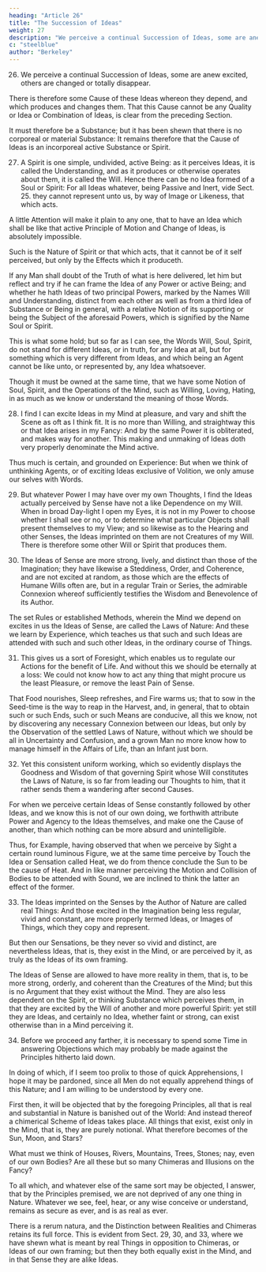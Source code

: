 ```yaml
---
heading: "Article 26"
title: "The Succession of Ideas"
weight: 27
description: "We perceive a continual Succession of Ideas, some are anew excited, others are changed or totally disappear"
c: "steelblue"
author: "Berkeley"
---
```




26. We perceive a continual Succession of Ideas, some are anew excited, others are changed or totally disappear. 

There is therefore some Cause of these Ideas whereon they depend, and which produces and changes them. That this Cause cannot be any Quality or Idea or Combination of Ideas, is clear from the preceding Section. 

It must therefore be a Substance; but it has been shewn that there is no corporeal or material Substance: It remains therefore that the Cause of Ideas is an incorporeal active Substance or Spirit.


27. A Spirit is one simple, undivided, active Being: as it perceives Ideas, it is called the Understanding, and as it produces or otherwise operates about them, it is called the Will. Hence there can be no Idea formed of a Soul or Spirit: For all Ideas whatever, being Passive and Inert, vide Sect. 25. they cannot represent unto us, by way of Image or Likeness, that which acts. 

A little Attention will make it plain to any one, that to have an Idea which shall be like that active Principle of Motion and Change of Ideas, is absolutely impossible.


Such is the Nature of Spirit or that which acts, that it cannot be of it self perceived, but only by the Effects which it produceth.

If any Man shall doubt of the Truth of what is here delivered, let him but reflect and try if he can frame the Idea of any Power or active Being; and whether he hath Ideas of two principal Powers, marked by the Names Will and Understanding, distinct from each other as well as from a third Idea of Substance or Being in general, with a relative Notion of its supporting or being the Subject of the aforesaid Powers, which is signified by the Name Soul or Spirit.

This is what some hold; but so far as I can see, the Words Will, Soul, Spirit, do not stand for different Ideas, or in truth, for any Idea at all, but for something which is very different from Ideas, and which being an Agent cannot be like unto, or represented by, any Idea whatsoever.

Though it must be owned at the same time, that we have some Notion of Soul, Spirit, and the Operations of the Mind, such as Willing, Loving, Hating, in as much as we know or understand the meaning of those Words.


28. I find I can excite Ideas in my Mind at pleasure, and vary and shift the Scene as oft as I think fit. It is no more than Willing, and straightway this or that Idea arises in my Fancy: And by the same Power it is obliterated, and makes way for another. This making and unmaking of Ideas doth very properly denominate the Mind active. 

Thus much is certain, and grounded on Experience: But when we think of unthinking Agents, or of exciting Ideas exclusive of Volition, we only amuse our selves with Words.

29. But whatever Power I may have over my own Thoughts, I find the Ideas actually perceived by Sense have not a like Dependence on my Will. When in broad Day-light I open my Eyes, it is not in my Power to choose whether I shall see or no, or to determine what particular Objects shall present themselves to my View; and so likewise as to the Hearing and other Senses, the Ideas imprinted on them are not Creatures of my Will. There is therefore some other Will or Spirit that produces them.


30. The Ideas of Sense are more strong, lively, and distinct than those of the Imagination; they have likewise a Steddiness, Order, and Coherence, and are not excited at random, as those which are the effects of Humane Wills often are, but in a regular Train or Series, the admirable Connexion whereof sufficiently testifies the Wisdom and Benevolence of its Author. 

The set Rules or established Methods, wherein the Mind we depend on excites in us the Ideas of Sense, are called the Laws of Nature: And these we learn by Experience, which teaches us that such and such Ideas are attended with such and such other Ideas, in the ordinary course of Things.


31. This gives us a sort of Foresight, which enables us to regulate our Actions for the benefit of Life. And without this we should be eternally at a loss: We could not know how to act any thing that might procure us the least Pleasure, or remove the least Pain of Sense.

That Food nourishes, Sleep refreshes, and Fire warms us; that to sow in the Seed-time is the way to reap in the Harvest, and, in general, that to obtain such or such Ends, such or such Means are conducive, all this we know, not by discovering any necessary Connexion between our Ideas, but only by the Observation of the settled Laws of Nature, without which we should be all in Uncertainty and Confusion, and a grown Man no more know how to manage himself in the Affairs of Life, than an Infant just born.


32. Yet this consistent uniform working, which so evidently displays the Goodness and Wisdom of that governing Spirit whose Will constitutes the Laws of Nature, is so far from leading our Thoughts to him, that it rather sends them a wandering after second Causes. 

For when we perceive certain Ideas of Sense constantly followed by other Ideas, and we know this is not of our own doing, we forthwith attribute Power and Agency to the Ideas themselves, and make one the Cause of another, than which nothing can be more absurd and unintelligible. 

Thus, for Example, having observed that when we perceive by Sight a certain round luminous Figure, we at the same time perceive by Touch the Idea or Sensation called Heat, we do from thence conclude the Sun to be the cause of Heat. And in like manner perceiving the Motion and Collision of Bodies to be attended with Sound, we are inclined to think the latter an effect of the former.


33. The Ideas imprinted on the Senses by the Author of Nature are called real Things: And those excited in the Imagination being less regular, vivid and constant, are more properly termed Ideas, or Images of Things, which they copy and represent. 

But then our Sensations, be they never so vivid and distinct, are nevertheless Ideas, that is, they exist in the Mind, or are perceived by it, as truly as the Ideas of its own framing.

The Ideas of Sense are allowed to have more reality in them, that is, to be more strong, orderly, and coherent than the Creatures of the Mind; but this is no Argument that they exist without the Mind. They are also less dependent on the Spirit, or thinking Substance which perceives them, in that they are excited by the Will of another and more powerful Spirit: yet still they are Ideas, and certainly no Idea, whether faint or strong, can exist otherwise than in a Mind perceiving it.


34. Before we proceed any farther, it is necessary to spend some Time in answering Objections which may probably be made against the Principles hitherto laid down.

In doing of which, if I seem too prolix to those of quick Apprehensions, I hope it may be pardoned, since all Men do not equally apprehend things of this Nature; and I am willing to be understood by every one. 

First then, it will be objected that by the foregoing Principles, all that is real and substantial in Nature is banished out of the World: And instead thereof a chimerical Scheme of Ideas takes place. All things that exist, exist only in the Mind, that is, they are purely notional. What therefore becomes of the Sun, Moon, and Stars?

What must we think of Houses, Rivers, Mountains, Trees, Stones; nay, even of our own Bodies? Are all these but so many Chimeras and Illusions on the Fancy? 

To all which, and whatever else of the same sort may be objected, I answer, that by the Principles premised, we are not deprived of any one thing in Nature. Whatever we see, feel, hear, or any wise conceive or understand, remains as secure as ever, and is as real as ever.

There is a rerum natura, and the Distinction between Realities and Chimeras retains its full force. This is evident from Sect. 29, 30, and 33, where we have shewn what is meant by real Things in opposition to Chimeras, or Ideas of our own framing; but then they both equally exist in the Mind, and in that Sense they are alike Ideas.

